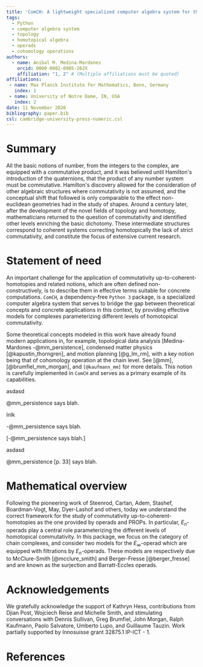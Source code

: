 ```yaml
---
title: 'ComCH: A lightweight specialized computer algebra system for the study of commutativity up-to-coherent-homotopies'
tags:
  - Python
  - computer algebra system
  - topology
  - homotopical algebra
  - operads
  - cohomology operations
authors:
  - name: Anibal M. Medina-Mardones
    orcid: 0000-0002-0905-262X
    affiliation: "1, 2" # (Multiple affiliations must be quoted)
affiliations:
 - name: Max Planck Institute for Mathematics, Bonn, Germany
   index: 1
 - name: University of Notre Dame, IN, USA
   index: 2
date: 11 November 2020
bibliography: paper.bib
csl: cambridge-university-press-numeric.csl
---
```


# Summary

All the basic notions of number, from the integers to the complex, are equipped with a commutative product, and it was believed until Hamilton's introduction of the quaternions, that the product of any number system must be commutative. Hamilton's discovery allowed for the consideration of other algebraic structures where commutativity is not assumed, and the conceptual shift that followed is only comparable to the effect non-euclidean geometries had in the study of shapes. Around a century later, after the development of the novel fields of topology and homotopy, mathematicians returned to the question of commutativity and identified other levels enriching the basic dichotomy. These intermediate structures correspond to coherent systems correcting homotopically the lack of strict commutativity, and constitute the focus of extensive current research.

# Statement of need

An important challenge for the application of commutativity up-to-coherent-homotopies and related notions, which are often defined non-constructively, is to describe them in effective terms suitable for concrete computations. `ComCH`, a dependency-free `Python 3` package, is a specialized computer algebra system that serves to bridge the gap between theoretical concepts and concrete applications in this context, by providing effective models for complexes parameterizing different levels of homotopical commutativity.

Some theoretical concepts modeled in this work have already found modern applications in, for example, topological data analysis [Medina-Mardones -@mm_persistence], condensed matter physics [@kapustin_thorngren], and motion planning [@g_lm_rm], with a key notion being that of cohomology operation at the chain level. See [@mm], [@brumfiel_mm_morgan], and `[@kaufmann_mm]` for more details. This notion is carefully implemented in `ComCH` and serves as a primary example of its capabilities.

asdasd

@mm_persistence says blah.

lnlk 

-@mm_persistence says blah.

[-@mm_persistence says blah.]

asdasd

@mm_persistence [p. 33] says blah.


# Mathematical overview

Following the pioneering work of Steenrod, Cartan, Adem, Stashef, Boardman-Vogt, May, Dyer-Lashof and others, today we understand the correct framework for the study of commutativity up-to-coherent-homotopies as the one provided by operads and PROPs. In particular, $E_n$-operads play a central role parameterizing the different levels of homotopical commutativity. In this package, we focus on the category of chain complexes, and consider two models for the $E_\infty$-operad which are equipped with filtrations by $E_n$-operads. These models are respectively due to McClure-Smith [@mcclure_smith] and Berger-Fresse [@berger_fresse] and are known as the surjection and Barratt-Eccles operads.

# Acknowledgements

We gratefully acknowledge the support of Kathryn Hess, contributions from Djian Post, Wojciech Reise and Michelle Smith, and stimulating conversations with Dennis Sullivan, Greg Brumfiel, John Morgan, Ralph Kaufmann, Paolo Salvatore, Umberto Lupo, and Guillaume Tauzin. Work partially supported by Innosuisse grant 32875.1 IP-ICT - 1.

# References